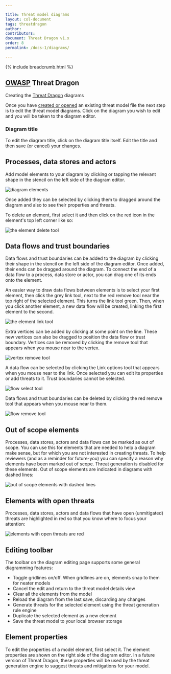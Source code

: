 ```yaml
---

title: Threat model diagrams
layout: col-document
tags: threatdragon
author:
contributors:
document: Threat Dragon v1.x
order: 8
permalink: /docs-1/diagrams/

---
```


{% include breadcrumb.html %}
## [OWASP](https://www.owasp.org) Threat Dragon

Creating the [Threat Dragon](http://owasp.org/www-project-threat-dragon) diagrams

Once you have [created or opened](/docs-1/getting-started) an existing threat model file
the next step is to edit the threat model diagrams.
Click on the diagram you wish to edit and you will be taken to the diagram editor.

### Diagram title

To edit the diagram title, click on the diagram title itself.
Edit the title and then save (or cancel) your changes.

## Processes, data stores and actors

Add model elements to your diagram by clicking or tapping the relevant shape
in the stencil on the left side of the diagram editor.

![diagram elements](/assets/images/elements-horiz.png)

Once added they can be selected by clicking them to dragged around the diagram
and also to see their properties and threats.

To delete an element, first select it and then click on the red icon in the
element's top left corner like so:


![the element delete tool](/assets/images/processelement.png)

## Data flows and trust boundaries

Data flows and trust boundaries can be added to the diagram by clicking their shape
in the stencil on the left side of the diagram editor.
Once added, their ends can be dragged around the diagram.
To connect the end of a data flow to a process, data store or actor,
you can drag one of its ends onto the element.

An easier way to draw data flows between elements is to select your first element,
then click the grey link tool, next to the red remove tool near the top right of the selected element.
This turns the link tool green. Then, when you click another element, a new data flow will be created,
linking the first element to the second.

![the element link tool](/assets/images/actorelement.png)

Extra vertices can be added by clicking at some point on the line.
These new vertices can also be dragged to position the data flow or trust boundary.
Vertices can be removed by clicking the remove tool that appears when you mouse near to the vertex.

![vertex remove tool](/assets/images/vertexremove.png)

A data flow can be selected by clicking the Link options tool that appears when you mouse near to the link.
Once selected you can edit its properties or add threats to it. Trust boundaries cannot be selected.

![flow select tool](/assets/images/flowselect.png)

Data flows and trust boundaries can be deleted by clicking the red remove tool
that appears when you mouse near to them.

![flow remove tool](/assets/images/flowremove.png)

## Out of scope elements

Processes, data stores, actors and data flows can be marked as out of scope.
You can use this for elements that are needed to help a diagram make sense,
but for which you are not interested in creating threats.
To help reviewers (and as a reminder for future-you) you can specify a reason
why elements have been marked out of scope.
Threat generation is disabled for these elements.
Out of scope elements are indicated in diagrams with dashed lines:

![out of scope elements with dashed lines](/assets/images/outofscope.png)

## Elements with open threats

Processes, data stores, actors and data flows that have open (unmitigated) threats are highlighted in red so that you know where to focus your attention:

![elements with open threats are red](/assets/images/openthreats.png)

## Editing toolbar
The toolbar on the diagram editing page supports some general diagramming features:

* Toggle gridlines on/off. When gridlines are on, elements snap to them for neater models
* Cancel the edit and return to the threat model details view
* Clear all the elements from the model
* Reload the diagram from the last save, discarding any changes
* Generate threats for the selected element using the threat generation rule engine
* Duplicate the selected element as a new element
* Save the threat model to your local browser storage

## Element properties
To edit the properties of a model element, first select it.
The element properties are shown on the right side of the diagram editor.
In a future version of Threat Dragon, these properties will be used by the
threat generation engine to suggest threats and mitigations for your model.
